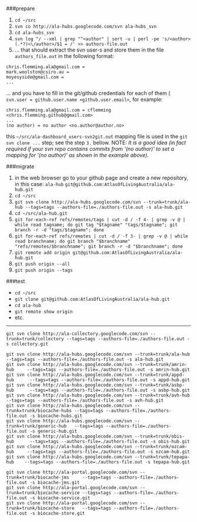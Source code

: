 ###prepare
1. `cd ~/src`
2. `svn co http://ala-hubs.googlecode.com/svn ala-hubs_svn`
3. `cd ala-hubs_svn`
4. `svn log ^/ --xml | grep "^<author" | sort -u | perl -pe 's/<author>(.*?)<\/author>/$1 = /' >> authors-file.out`
5. ... that should extract the svn user-s and store them in the file `authors_file.out` in the following format:
```
chris.flemming.ala@gmail.com = 
mark.woolston@csiro.au = 
moyesyside@gmail.com = 
...
```
... and you have to fill in the git/github credentials for each of them (` svn.user = github.user.name <github.user.email>`, for example:
```
chris.flemming.ala@gmail.com = cflemming <chris.flemming.github@gmail.com>
...
(no author) = no author <no.author@author.no>
```
this `~/src/ala-dashboard_users-svn2git.out` mapping file is used in the `git svn clone ...` step; see the step `3.` bellow. NOTE: _It is a good idea (in fact required if your svn repo contains commits from '(no author)' to set a mapping for '(no author)' as shown in the example above)._

###migrate
1. in the web browser go to your github page and create a new repository, in this case: `ala-hub` `git@github.com:AtlasOfLivingAustralia/ala-hub.git`
2. `cd ~/src`
3. `git svn clone http://ala-hubs.googlecode.com/svn --trunk=trunk/ala-hub --tags=tags --authors-file=./authors-file.out -s ala-hub.git`
4. `cd ~/src/ala-hub.git`
5. `git for-each-ref refs/remotes/tags | cut -d / -f 4- | grep -v @ | while read tagname; do git tag "$tagname" "tags/$tagname"; git branch -r -d "tags/$tagname"; done`
6. `git for-each-ref refs/remotes | cut -d / -f 3- | grep -v @ | while read branchname; do git branch "$branchname" "refs/remotes/$branchname"; git branch -r -d "$branchname"; done`
7. `git remote add origin git@github.com:AtlasOfLivingAustralia/ala-hub.git`
8. `git push origin --all`
9. `git push origin --tags`

###test
* `cd ~/src`
* `git clone git@github.com:AtlasOfLivingAustralia/ala-hub.git`
* `cd ala-hub`
* `git remote show origin`
* etc.

---

```
git svn clone http://ala-collectory.googlecode.com/svn --trunk=trunk/collectory --tags=tags --authors-file=./authors-file.out -s collectory.git

git svn clone http://ala-hubs.googlecode.com/svn --trunk=trunk/ala-hub       --tags=tags --authors-file=./authors-file.out -s ala-hub.git
git svn clone http://ala-hubs.googlecode.com/svn --trunk=trunk/amrin-hub     --tags=tags --authors-file=./authors-file.out -s amrin-hub.git
git svn clone http://ala-hubs.googlecode.com/svn --trunk=trunk/appd-hub      --tags=tags --authors-file=./authors-file.out -s appd-hub.git
git svn clone http://ala-hubs.googlecode.com/svn --trunk=trunk/asbp-hub      --tags=tags --authors-file=./authors-file.out -s asbp-hub.git
git svn clone http://ala-hubs.googlecode.com/svn --trunk=trunk/avh-hub       --tags=tags --authors-file=./authors-file.out -s avh-hub.git
git svn clone http://ala-hubs.googlecode.com/svn --trunk=trunk/biocache-hubs --tags=tags --authors-file=./authors-file.out -s biocache-hubs.git
git svn clone http://ala-hubs.googlecode.com/svn --trunk=trunk/generic-hub   --tags=tags --authors-file=./authors-file.out -s generic-hub.git
git svn clone http://ala-hubs.googlecode.com/svn --trunk=trunk/obis-hub      --tags=tags --authors-file=./authors-file.out -s obis-hub.git
git svn clone http://ala-hubs.googlecode.com/svn --trunk=trunk/ozcam-hub     --tags=tags --authors-file=./authors-file.out -s ozcam-hub.git
git svn clone http://ala-hubs.googlecode.com/svn --trunk=trunk/tepapa-hub    --tags=tags --authors-file=./authors-file.out -s tepapa-hub.git

git svn clone http://ala-portal.googlecode.com/svn --trunk=trunk/biocache-jms     --tags=tags --authors-file=./authors-file.out -s biocache-jms.git
git svn clone http://ala-portal.googlecode.com/svn --trunk=trunk/biocache-service --tags=tags --authors-file=./authors-file.out -s biocache-service.git
git svn clone http://ala-portal.googlecode.com/svn --trunk=trunk/biocache-store   --tags=tags --authors-file=./authors-file.out -s biocache-store.git
```

